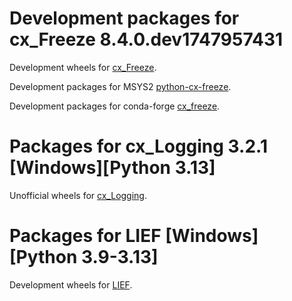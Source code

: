 # Development packages for cx_Freeze 8.4.0.dev1747957431

Development wheels for [cx_Freeze](cx-freeze/index.md).

Development packages for MSYS2 [python-cx-freeze](msys2/index.md).

Development packages for conda-forge [cx_freeze](conda/index.md).

# Packages for cx_Logging 3.2.1 \[Windows\]\[Python 3.13\]

Unofficial wheels for [cx_Logging](cx-logging/index.md).

# Packages for LIEF \[Windows\]\[Python 3.9-3.13\]

Development wheels for [LIEF](lief/index.md).

